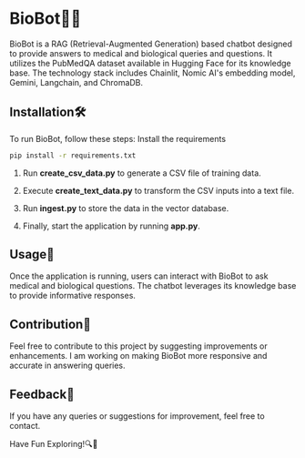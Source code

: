 BioBot🔬🤖
======

BioBot is a RAG (Retrieval-Augmented Generation) based chatbot designed to provide answers to medical and biological queries and questions. It utilizes the PubMedQA dataset available in Hugging Face for its knowledge base. The technology stack includes Chainlit, Nomic AI's embedding model, Gemini, Langchain, and ChromaDB.

Installation🛠️
------------

To run BioBot, follow these steps:
Install the requirements
```bash
pip install -r requirements.txt
```
    
1.  Run **create\_csv\_data.py** to generate a CSV file of training data.
    
2.  Execute **create\_text\_data.py** to transform the CSV inputs into a text file.
    
3.  Run **ingest.py** to store the data in the vector database.
    
4.  Finally, start the application by running **app.py**.
    

Usage🚀
-----

Once the application is running, users can interact with BioBot to ask medical and biological questions. The chatbot leverages its knowledge base to provide informative responses.

Contribution🤝
------------

Feel free to contribute to this project by suggesting improvements or enhancements. I am working on making BioBot more responsive and accurate in answering queries.

Feedback📣
--------

If you have any queries or suggestions for improvement, feel free to contact. 

Have Fun Exploring!🔍🎉

